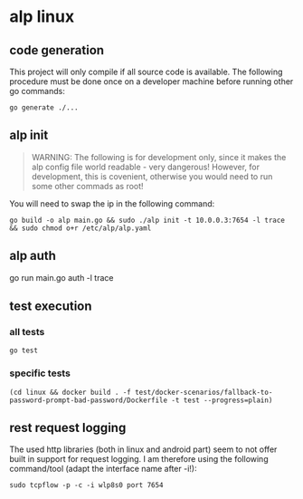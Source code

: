 # alp linux

## code generation
This project will only compile if all source code is available.
The following procedure must be done once on a developer machine before running other go commands:
```
go generate ./...
```

## alp init
> WARNING: The following is for development only, since it makes the alp config file world readable - very dangerous!
> However, for development, this is covenient, otherwise you would need to run some other commads as root!

You will need to swap the ip in the following command:
```
go build -o alp main.go && sudo ./alp init -t 10.0.0.3:7654 -l trace && sudo chmod o+r /etc/alp/alp.yaml
```

## alp auth
go run main.go auth -l trace

## test execution

### all tests
```
go test
```

### specific tests
```
(cd linux && docker build . -f test/docker-scenarios/fallback-to-password-prompt-bad-password/Dockerfile -t test --progress=plain)
```

## rest request logging
The used http libraries (both in linux and android part) seem to not offer built in support for request logging.
I am therefore using the following command/tool (adapt the interface name after -i!):
```
sudo tcpflow -p -c -i wlp8s0 port 7654
```